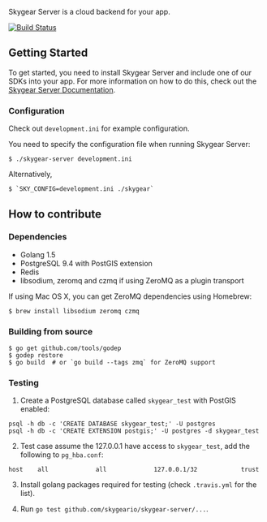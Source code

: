 Skygear Server is a cloud backend for your app.

[![Build Status](https://magnum.travis-ci.com/oursky/skygear.svg?token=TS65G314JpxpG31zryWn)](https://magnum.travis-ci.com/oursky/skygear)

## Getting Started

To get started, you need to install Skygear Server and include one of
our SDKs into your app. For more information on how to do this, check
out the [Skygear Server Documentation](http://docs.pandadb.com/tutorial).

### Configuration

Check out `development.ini` for example configuration.

You need to specify the configuration file when running Skygear Server:

```shell
$ ./skygear-server development.ini
```

Alternatively,
```shell
$ `SKY_CONFIG=development.ini ./skygear`
```

## How to contribute

### Dependencies

* Golang 1.5
* PostgreSQL 9.4 with PostGIS extension
* Redis
* libsodium, zeromq and czmq if using ZeroMQ as a plugin transport

If using Mac OS X, you can get ZeroMQ dependencies using Homebrew:

```shell
$ brew install libsodium zeromq czmq
```

### Building from source

```shell
$ go get github.com/tools/godep
$ godep restore
$ go build  # or `go build --tags zmq` for ZeroMQ support
```

### Testing

1. Create a PostgreSQL database called `skygear_test` with PostGIS enabled:

```shell
psql -h db -c 'CREATE DATABASE skygear_test;' -U postgres
psql -h db -c 'CREATE EXTENSION postgis;' -U postgres -d skygear_test
```

2. Test case assume the 127.0.0.1 have access to `skygear_test`, add the
following to `pg_hba.conf`:

```
host    all             all             127.0.0.1/32            trust
```

3. Install golang packages required for testing (check `.travis.yml` for the
   list).

4. Run `go test github.com/skygeario/skygear-server/...`.
